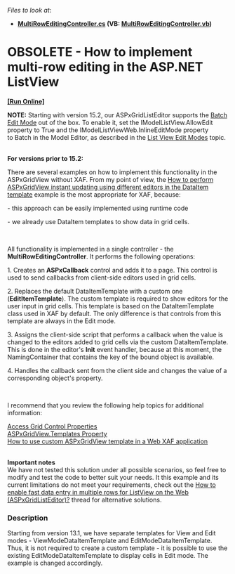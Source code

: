 <!-- default file list -->
*Files to look at*:

* **[MultiRowEditingController.cs](./CS/WebExample.Module.Web/MultiRowEditingController.cs) (VB: [MultiRowEditingController.vb](./VB/WebExample.Module.Web/MultiRowEditingController.vb))**
<!-- default file list end -->
# OBSOLETE - How to implement multi-row editing in the ASP.NET ListView
<!-- run online -->
**[[Run Online]](https://codecentral.devexpress.com/e4610)**
<!-- run online end -->


<p><strong>NOTE:</strong> Starting with version 15.2, our ASPxGridListEditor supports the <a href="https://documentation.devexpress.com/AspNet/CustomDocument16443.aspx">Batch Edit Mode</a> out of the box. To enable it, set the IModelListView.AllowEdit property to True and the IModelListViewWeb.InlineEditMode property to Batch in the Model Editor, as described in the <a href="https://documentation.devexpress.com/eXpressAppFramework/CustomDocument113249.aspx">List View Edit Modes</a> topic.</p>
<p><br><strong>For versions prior to 15.2:</strong></p>
<p>There are several examples on how to implement this functionality in the ASPxGridView without XAF. From my point of view, the <a href="https://www.devexpress.com/Support/Center/p/E2333">How to perform ASPxGridView instant updating using different editors in the DataItem template</a> example is the most appropriate for XAF, because:</p>
<p>- this approach can be easily implemented using runtime code</p>
<p>- we already use DataItem templates to show data in grid cells.</p>
<br>
<p>All functionality is implemented in a single controller - the <strong>MultiRowEditingController</strong>. It performs the following operations:</p>
<p>1. Creates an <strong>ASPxCallback</strong> control and adds it to a page. This control is used to send callbacks from client-side editors used in grid cells.</p>
<p>2. Replaces the default DataItemTemplate with a custom one (<strong>EditItemTemplate</strong>). The custom template is required to show editors for the user input in grid cells. This template is based on the DataItemTemplate class used in XAF by default. The only difference is that controls from this template are always in the Edit mode.</p>
<p>3. Assigns the client-side script that performs a callback when the value is changed to the editors added to grid cells via the custom DataItemTemplate. This is done in the editor's <strong>Init</strong> event handler, because at this moment, the NamingContainer that contains the key of the bound object is available.</p>
<p>4. Handles the callback sent from the client side and changes the value of a corresponding object's property.</p>
<br>
<p>I recommend that you review the following help topics for additional information:</p>
<p><a href="http://documentation.devexpress.com/#Xaf/CustomDocument3165"><u>Access Grid Control Properties</u></a><u><br> </u><u><a href="http://documentation.devexpress.com/#AspNet/DevExpressWebASPxGridViewASPxGridView_Templatestopic">ASPxGridView.Templates Property<br>How to use custom ASPxGridView template in a Web XAF application</a><br><br></u></p>
<p><strong>Important notes</strong><br>We have not tested this solution under all possible scenarios, so feel free to modify and test the code to better suit your needs. It this example and its current limitations do not meet your requirements, check out the <a href="https://www.devexpress.com/Support/Center/p/T213187">How to enable fast data entry in multiple rows for ListView on the Web (ASPxGridListEditor)?</a> thread for alternative solutions.</p>


<h3>Description</h3>

<p>Starting from version 13.1, we have separate templates for View and Edit modes - ViewModeDataItemTemplate and EditModeDataItemTemplate. Thus, it is not required to create a custom template - it is possible to use the existing EditModeDataItemTemplate to display cells in Edit mode. The example is changed accordingly.</p>

<br/>


